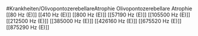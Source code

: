 #Krankheiten/OlivopontozerebellareAtrophie
Olivopontozerebellare Atrophie
[[80 Hz (E)]]
[[410 Hz (E)]]
[[800 Hz (E)]]
[[57190 Hz (E)]]
[[105500 Hz (E)]]
[[212500 Hz (E)]]
[[385000 Hz (E)]]
[[426160 Hz (E)]]
[[675520 Hz (E)]]
[[875290 Hz (E)]]